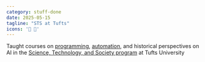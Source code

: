 ```yaml
---
category: stuff-done
date: 2025-05-15
tagline: "STS at Tufts"
icons: '🐘️ 🔬️'
---
```


Taught courses on [programming](syllabi/23F-programming.html), [automation](syllabi/24S-automation.html), and historical perspectives on AI in the [Science, Technology, and Society program](https://as.tufts.edu/science-technology-and-society) at Tufts University
